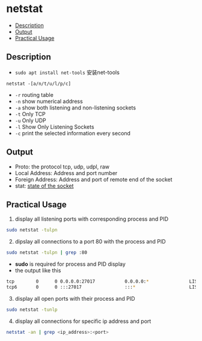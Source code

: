 # netstat

* [Description](#description)
* [Output](#output)
* [Practical Usage](#practical-usage)

## Description

- `sudo apt install net-tools` 安装net-tools

`netstat -[a/n/t/u/l/p/c]`

- `-r` routing table
- `-n` show numerical address
- `-a` show both listening and non-listening sockets
- `-t` Only TCP
- `-u` Only UDP
- `-l` Show Only Listening Sockets
- `-c` print the selected information every second

## Output

- Proto: the protocol tcp, udp, udpl, raw
- Local Address: Address and port number
- Foreign Address: Address and port of remote end of the socket
- stat: [state of the socket](tcp-status.md)

## Practical Usage

1. display all listening ports with corresponding process and PID

```sh
sudo netstat -tulpn
```

2. dipslay all connections to a port 80 with the process and PID

```sh
sudo netstat -tulpn | grep :80
```

- **sudo** is required for process and PID display
- the output like this

```sh
tcp        0      0 0.0.0.0:27017           0.0.0.0:*               LISTEN      3270/rootlesskit
tcp6       0      0 :::27017                :::*                    LISTEN      3270/rootlesskit
```

3. display all open ports with their process and PID

```sh
sudo netstat -tunlp
```

4. display all connections for specific ip address and port

```sh
netstat -an | grep <ip_address>:<port>
```

